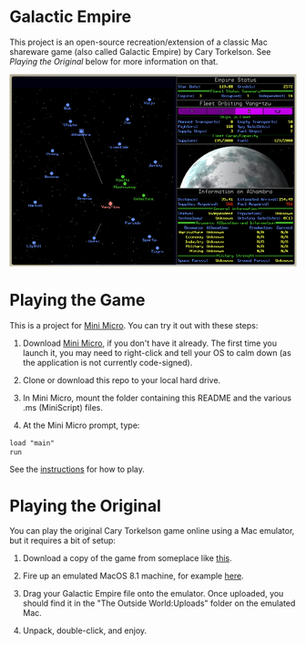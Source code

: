 # Galactic Empire

This project is an open-source recreation/extension of a classic Mac shareware game (also called Galactic Empire) by Cary Torkelson.  See _Playing the Original_ below for more information on that.

![Screenshot of Galactic Empire in Mini Micro](docs/Screenshot.png)

# Playing the Game

This is a project for [Mini Micro](https://miniscript.org/MiniMicro).  You can try it out with these steps:

1. Download [Mini Micro](https://miniscript.org/MiniMicro), if you don't have it already.  The first time you launch it, you may need to right-click and tell your OS to calm down (as the application is not currently code-signed).

2. Clone or download this repo to your local hard drive.

3. In Mini Micro, mount the folder containing this README and the various .ms (MiniScript) files.

4. At the Mini Micro prompt, type:
```
load "main"
run
```

See the [instructions](docs/INSTRUCTIONS.md) for how to play.

# Playing the Original

You can play the original Cary Torkelson game online using a Mac emulator, but it requires a bit of setup:

1. Download a copy of the game from someplace like [this](https://macgui.com/downloads/?file_id=14561).

2. Fire up an emulated MacOS 8.1 machine, for example [here](https://infinitemac.org/1998/Mac%20OS%208.1).

3. Drag your Galactic Empire file onto the emulator.  Once uploaded, you should find it in the "The Outside World:Uploads" folder on the emulated Mac.

4. Unpack, double-click, and enjoy.
